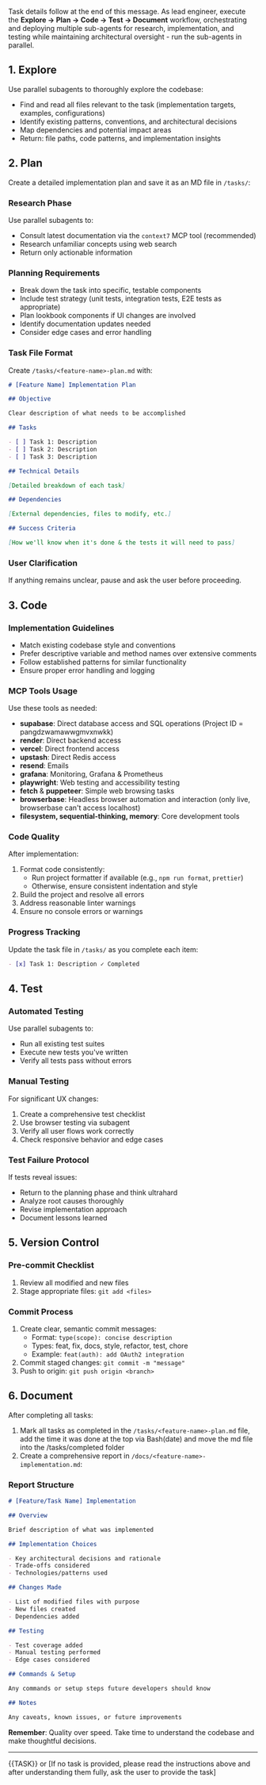 Task details follow at the end of this message. As lead engineer, execute the **Explore → Plan → Code → Test → Document** workflow, orchestrating and deploying multiple sub-agents for research, implementation, and testing while maintaining architectural oversight - run the sub-agents in parallel.

## 1. Explore

Use parallel subagents to thoroughly explore the codebase:

- Find and read all files relevant to the task (implementation targets, examples, configurations)
- Identify existing patterns, conventions, and architectural decisions
- Map dependencies and potential impact areas
- Return: file paths, code patterns, and implementation insights

## 2. Plan

Create a detailed implementation plan and save it as an MD file in `/tasks/`:

### Research Phase

Use parallel subagents to:

- Consult latest documentation via the `context7` MCP tool (recommended)
- Research unfamiliar concepts using web search
- Return only actionable information

### Planning Requirements

- Break down the task into specific, testable components
- Include test strategy (unit tests, integration tests, E2E tests as appropriate)
- Plan lookbook components if UI changes are involved
- Identify documentation updates needed
- Consider edge cases and error handling

### Task File Format

Create `/tasks/<feature-name>-plan.md` with:

```markdown
# [Feature Name] Implementation Plan

## Objective

Clear description of what needs to be accomplished

## Tasks

- [ ] Task 1: Description
- [ ] Task 2: Description
- [ ] Task 3: Description

## Technical Details

[Detailed breakdown of each task]

## Dependencies

[External dependencies, files to modify, etc.]

## Success Criteria

[How we'll know when it's done & the tests it will need to pass]
```

### User Clarification

If anything remains unclear, pause and ask the user before proceeding.

## 3. Code

### Implementation Guidelines

- Match existing codebase style and conventions
- Prefer descriptive variable and method names over extensive comments
- Follow established patterns for similar functionality
- Ensure proper error handling and logging

### MCP Tools Usage

Use these tools as needed:

- **supabase**: Direct database access and SQL operations (Project ID = pangdzwamawwgmvxnwkk)
- **render**: Direct backend access
- **vercel**: Direct frontend access
- **upstash**: Direct Redis access
- **resend**: Emails
- **grafana**: Monitoring, Grafana & Prometheus
- **playwright**: Web testing and accessibility testing
- **fetch** & **puppeteer**: Simple web browsing tasks
- **browserbase**: Headless browser automation and interaction (only live, browserbase can't access localhost)
- **filesystem, sequential-thinking, memory**: Core development tools

### Code Quality

After implementation:

1. Format code consistently:
   - Run project formatter if available (e.g., `npm run format`, `prettier`)
   - Otherwise, ensure consistent indentation and style
2. Build the project and resolve all errors
3. Address reasonable linter warnings
4. Ensure no console errors or warnings

### Progress Tracking

Update the task file in `/tasks/` as you complete each item:

```markdown
- [x] Task 1: Description ✓ Completed
```

## 4. Test

### Automated Testing

Use parallel subagents to:

- Run all existing test suites
- Execute new tests you've written
- Verify all tests pass without errors

### Manual Testing

For significant UX changes:

1. Create a comprehensive test checklist
2. Use browser testing via subagent
3. Verify all user flows work correctly
4. Check responsive behavior and edge cases

### Test Failure Protocol

If tests reveal issues:

- Return to the planning phase and think ultrahard
- Analyze root causes thoroughly
- Revise implementation approach
- Document lessons learned

## 5. Version Control

### Pre-commit Checklist

1. Review all modified and new files
2. Stage appropriate files: `git add <files>`

### Commit Process

1. Create clear, semantic commit messages:
   - Format: `type(scope): concise description`
   - Types: feat, fix, docs, style, refactor, test, chore
   - Example: `feat(auth): add OAuth2 integration`
2. Commit staged changes: `git commit -m "message"`
3. Push to origin: `git push origin <branch>`

## 6. Document

After completing all tasks:

1. Mark all tasks as completed in the `/tasks/<feature-name>-plan.md` file, add the time it was done at the top via Bash(date) and move the md file into the /tasks/completed folder
2. Create a comprehensive report in `/docs/<feature-name>-implementation.md`:

### Report Structure

```markdown
# [Feature/Task Name] Implementation

## Overview

Brief description of what was implemented

## Implementation Choices

- Key architectural decisions and rationale
- Trade-offs considered
- Technologies/patterns used

## Changes Made

- List of modified files with purpose
- New files created
- Dependencies added

## Testing

- Test coverage added
- Manual testing performed
- Edge cases considered

## Commands & Setup

Any commands or setup steps future developers should know

## Notes

Any caveats, known issues, or future improvements
```

**Remember**: Quality over speed. Take time to understand the codebase and make thoughtful decisions.

---

{{TASK}} or [If no task is provided, please read the instructions above and after understanding them fully, ask the user to provide the task]
